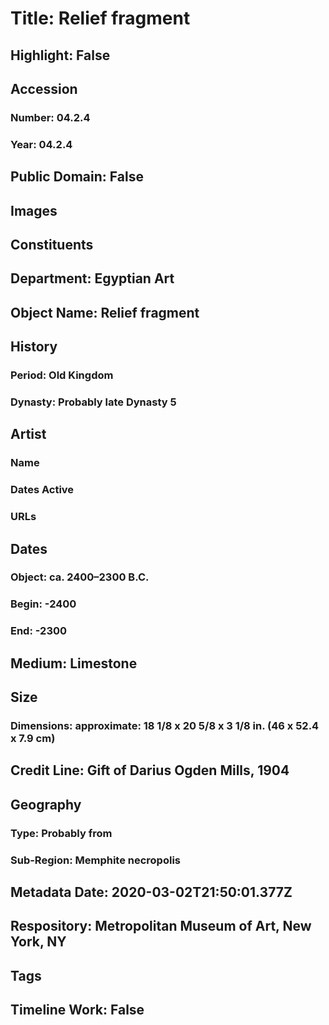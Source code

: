 # Title: Relief fragment
## Highlight: False
## Accession
### Number: 04.2.4
### Year: 04.2.4
## Public Domain: False
## Images
## Constituents
## Department: Egyptian Art
## Object Name: Relief fragment
## History
### Period: Old Kingdom
### Dynasty: Probably late Dynasty 5
## Artist
### Name
### Dates Active
### URLs
## Dates
### Object: ca. 2400–2300 B.C.
### Begin: -2400
### End: -2300
## Medium: Limestone
## Size
### Dimensions: approximate: 18 1/8 x 20 5/8 x 3 1/8 in. (46 x 52.4 x 7.9 cm)
## Credit Line: Gift of Darius Ogden Mills, 1904
## Geography
### Type: Probably from
### Sub-Region: Memphite necropolis
## Metadata Date: 2020-03-02T21:50:01.377Z
## Respository: Metropolitan Museum of Art, New York, NY
## Tags
## Timeline Work: False